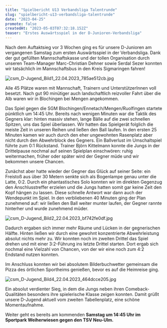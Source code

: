 ```yaml
---
title: "Spielbericht U13 Verbandsliga Talentrunde"
slug: "spielbericht-u13-verbandsliga-talentrunde"
date: "2023-04-25"
promote: false
createdAt: "2023-05-03T07:32:18.152Z"
teaser: "Erstes Auswärtsspiel in der D-Junioren-Verbandsliga"
---
```

Nach dem Auftaktsieg vor 3 Wochen ging es für unsere D-Junioren am vergangenen Samstag zum ersten Auswärtsspiel in der Verbandsliga.
Dank der gut gefüllten Mannschaftskasse und der tollen Organisation durch unseren Team-Manager Marc-Christian Dehner sowie Serdal Sezer konnten wir tatsächlich im Mannschaftsbus in den Kreis Sigmaringen fahren!

![csm_D-Jugend_Bild1_22.04.2023_785ae512cb.jpg](/uploads/csm_D_Jugend_Bild1_22_04_2023_785ae512cb_36f5b859c2.jpg)

Alle 45 Plätze waren mit Mannschaft, Trainern und UnterstützerInnen voll besetzt.
Nach gut 90 minütiger auch landschaftlich reizvoller Fahrt über die Alb waren wir in Blochingen bei Mengen angekommen.

Das Spiel gegen die SGM Blochingen/Ennetach/Mengen/Ruolfingen startete pünktlich um 14:45 Uhr. Bereits nach wenigen Minuten war die Taktik des Gegners klar: hinten massiv stehen, lange Bälle auf die zwei schnellen Spitzen, uns das Spiel überlassen. Wir hatten das Spielgerät folglich die meiste Zeit in unseren Reihen und ließen den Ball laufen. In den ersten 25 Minuten kamen wir auch durch den eher ungewohnten Rasenplatz aber nicht durch den Abwehrblock des Gegners. Ein Ballverlust im Umschaltspiel führte zum 0:1 Rückstand. Trainer Björn Kittelmann konnte die Jungs in der Drittelpause nochmal auf seinen Spielplan einschwören: ruhig weitermachen, früher oder später wird der Gegner müde und wir bekommen unsere Chancen.

Zunächst aber hatte wieder der Gegner das Glück auf seiner Seite: ein Freistoß aus über 30 Metern senkte sich als Bogenlampe genau unter die Latte, 0:2.
Durch ein phantastisches Solo konnten wir im direkten Gegenzug den Anschlusstreffer erzielen und die Jungs hatten somit gar keine Zeit den Kopf hängen zu lassen. Diese schnelle Antwort war dann auch der Wendepunkt im Spiel.
In den verbliebenen 40 Minuten ging der Plan zunehmend auf: wir ließen den Ball weiter munter laufen, der Gegner rannte hinterher und wurde zunehmend müder.

![csm_D-Jugend_Bild2_22.04.2023_bf742fe0df.jpg](/uploads/csm_D_Jugend_Bild2_22_04_2023_bf742fe0df_ac89c6ee44.jpg)

Dadurch ergaben sich immer mehr Räume und Lücken in der gegnerischen Hälfte. Hinten ließen wir durch eine gewohnt konzentrierte Abwehrleistung absolut nichts mehr zu. Wir konnten noch im zweiten Drittel das Spiel drehen und mit einer 3:2-Führung ins letzte Drittel starten.
Dort ergab sich nochmal eine Vielzahl von Chancen, von der wir eine noch zum 4:2 Endstand nutzen konnten.

Im Anschluss konnten wir bei absolutem Bilderbuchwetter gemeinsam die Pizza des örtlichen Sportheims genießen, bevor es auf die Heimreise ging.

![csm_D-Jugend_Bild4_22.04.2023_464dcce205.jpg](/uploads/csm_D_Jugend_Bild4_22_04_2023_464dcce205_1eb2dd8099.jpg)

Ein absolut verdienter Sieg, in dem die Jungs neben ihren Comeback-Qualitäten besonders ihre spielerische Klasse zeigen konnten. Damit grüßt unsere D-Jugend aktuell vom zweiten Tabellenplatz, eine schöne Momentaufnahme.

Weiter geht es bereits am kommenden **Samstag um 14:45 Uhr im Sportpark Weiherwiesen gegen den TSV Neu-Ulm.**
